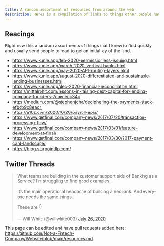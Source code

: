 ```yaml
---
title: A random assortment of resources from around the web
description: Heres is a compilation of links to things other people have written, or just blogs in general if they're a good source of content.
---
```

## Readings

Right now this a random assortments of things that I knew to find quickly and usually send people to read to get an initial lay of the land.

* <https://www.kunle.app/feb-2020-permissionless-issuing.html>
* <https://www.kunle.app/march-2020-vertical-banks.html>
* <https://www.kunle.app/may-2020-API-routing-layers.html>
* <https://www.kunle.app/august-2020-differentiated-and-sustainable-lending-businesses.html>
* <https://www.kunle.app/dec-2020-financial-reconciliation.html>
* <https://mittalrohit.com/lessons-in-raising-debt-capital-for-lending-company-founders-7caececc34c>
* <https://medium.com/@stephenjcho/deciphering-the-payments-stack-efbcb9c8eac4>
* <https://a16z.com/2020/10/20/payroll-apis/>
* <https://www.getfinal.com/company-news/2017/07/20/transaction-processing-flow/>
* <https://www.getfinal.com/company-news/2017/03/01/feature-development-at-final/>
* <https://www.getfinal.com/company-news/2017/03/30/2017-payment-card-landscape/>
* <https://blog.starpointllp.com/>


## Twitter Threads

	
<blockquote class="twitter-tweet"><p lang="en" dir="ltr">What teams are building in the customer support side of Banking as a Service? I’m struggling to find good examples.<br><br>It’s the main operational headache of building a neobank. And everyone needs the same things.<br><br>These are 👇</p>&mdash; Will White (@willwhite003) <a href="https://twitter.com/willwhite003/status/1287315227470684166?ref_src=twsrc%5Etfw">July 26, 2020</a></blockquote> <script async src="https://platform.twitter.com/widgets.js" charset="utf-8"></script> 


This page can be edited and have pull requests added here: <https://github.com/Not-a-Fintech-Company/Website/blob/main/resources.md>